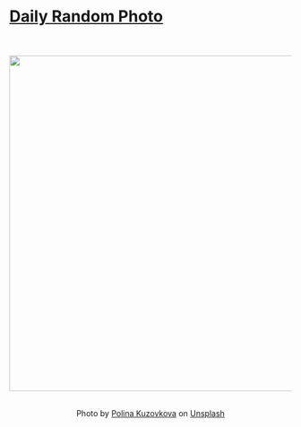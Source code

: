 # [Daily Random Photo](https://www.dailyrandomphoto.com/)

<div align="center">
  <br>
  <br>
  <a href="https://www.dailyrandomphoto.com/p/2022/2022-12-18/"><img src="https://images.unsplash.com/photo-1670163449579-702ec36354bd?crop=entropy&cs=tinysrgb&fit=max&fm=jpg&ixid=Mnw3NzUwOHwwfDF8cmFuZG9tfHx8fHx8fHx8MTY3MTMyMzQyOA&ixlib=rb-4.0.3&q=80&w=1080" width="600px"></a>
  <br>
  <br>
  <p class="has-text-grey">Photo by <a href="https://unsplash.com/@p_kuzovkova?utm_source=Daily%20Random%20Photo&amp;utm_medium=referral" target="_blank" rel="noopener noreferrer">Polina Kuzovkova</a> on <a href="https://unsplash.com/photos/a6ASE94CtAE?utm_source=Daily%20Random%20Photo&amp;utm_medium=referral" target="_blank" rel="noopener noreferrer">Unsplash</a></p>
</div>
